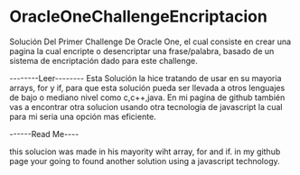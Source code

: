# OracleOneChallengeEncriptacion
Solución Del Primer Challenge De Oracle One, el cual consiste en crear una pagina la cual encripte o desencriptar una frase/palabra, basado de un sistema de encriptación dado para este challenge. 

--------Leer--------
Esta Solución la hice tratando de usar en su mayoria arrays, for y if, para que esta solución pueda ser llevada a otros lenguajes de bajo o mediano nivel como c,c++,java. 
En mi pagina de github también vas a encontrar otra solucion usando otra tecnologia de javascript la cual para mi seria una opción mas eficiente.

------Read Me----

this solucion was made in his mayority wiht array, for and if.
in my github page your going to found another solution using a javascript technology.